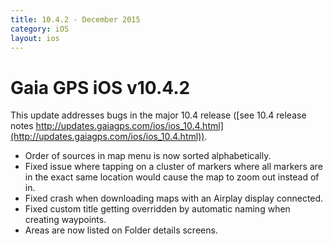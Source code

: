 ```yaml
---
title: 10.4.2 - December 2015
category: iOS
layout: ios
---
```


# Gaia GPS iOS v10.4.2

This update addresses bugs in the major 10.4 release ([see 10.4 release notes http://updates.gaiagps.com/ios/ios_10.4.html](http://updates.gaiagps.com/ios/ios_10.4.html)).

* Order of sources in map menu is now sorted alphabetically.
* Fixed issue where tapping on a cluster of markers where all markers are in the exact same location would cause the map to zoom out instead of in.
* Fixed crash when downloading maps with an Airplay display connected.
* Fixed custom title getting overridden by automatic naming when creating waypoints.
* Areas are now listed on Folder details screens.
